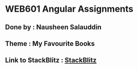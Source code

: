 # WEB601 Angular Assignments

## Done by : Nausheen Salauddin

## Theme : My Favourite Books

## Link to StackBlitz : [StackBlitz](https://stackblitz.com/github/NausheenSalauddin/N_Salauddin_WEB601Assignments_MyFavouriteBooks/tree/Assignment-5/N_Salauddin_MyFavouriteBooks?file=README.md)
 
